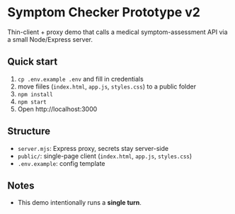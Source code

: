 # Symptom Checker Prototype v2

Thin-client + proxy demo that calls a medical symptom-assessment API via a small Node/Express server.

## Quick start
1) `cp .env.example .env` and fill in credentials 
2) move fiiles (`index.html`, `app.js`, `styles.css`) to a public folder
3) `npm install`  
4) `npm start`  
4) Open http://localhost:3000

## Structure
- `server.mjs`: Express proxy, secrets stay server-side
- `public/`: single-page client (`index.html`, `app.js`, `styles.css`)
- `.env.example`: config template

## Notes
- This demo intentionally runs a **single turn**.






